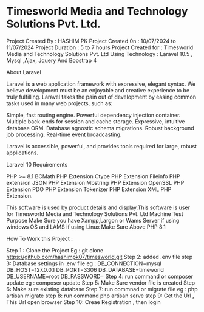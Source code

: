 # Timesworld Media and Technology Solutions Pvt. Ltd.

Project Created By : HASHIM PK Project 
Created 0n : 10/07/2024 to 11/07/2024 
Project Duration : 5 to 7 hours 
Project Created for : Timesworld Media and Technology Solutions Pvt. Ltd 
Using Technology : Laravel 10.5 , Mysql ,Ajax, Jquery And Boostrap 4

About Laravel

Laravel is a web application framework with expressive, elegant syntax. We believe development must be an enjoyable and creative experience to be truly fulfilling. Laravel takes the pain out of development by easing common tasks used in many web projects, such as:

Simple, fast routing engine.
Powerful dependency injection container.
Multiple back-ends for session and cache storage.
Expressive, intuitive database ORM.
Database agnostic schema migrations.
Robust background job processing.
Real-time event broadcasting.

Laravel is accessible, powerful, and provides tools required for large, robust applications.

Laravel 10 Requirements

PHP >= 8.1 BCMath PHP Extension Ctype PHP Extension Fileinfo PHP extension JSON PHP Extension Mbstring PHP Extension OpenSSL PHP Extension PDO PHP Extension Tokenizer PHP Extension XML PHP Extension.

This software is used by product details and display.This software is user for Timesworld Media and Technology Solutions Pvt. Ltd Machine Test Purpose Make Sure you have Xampp,Largon or Wams Server if using windows OS and LAMS if using Linux Make Sure Above PHP 8.1 

How To Work this Project :

Step 1 : Clone the Project Eg : git clone https://github.com/hashimpk07/timesworld.git 
Step 2: added .env file 
step 3: Database settings in .env file eg : DB_CONNECTION=mysql DB_HOST=127.0.0.1 DB_PORT=3306 DB_DATABASE=timeworld DB_USERNAME=root DB_PASSWORD= 
Step 4: run command or composer update eg : composer update 
Step 5: Make Sure vendor file is created 
Step 6: Make sure existing database 
Step 7: run commnad or migrate file eg : php artisan migrate 
step 8: run command php artisan serve 
step 9: Get the Url , This Url open browser 
Step 10: Creae Registration , then login
